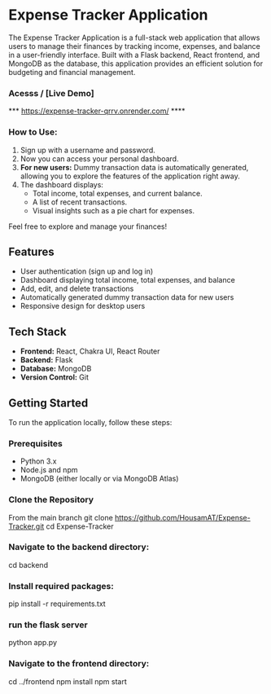 
# Expense Tracker Application

The Expense Tracker Application is a full-stack web application that allows users to manage their finances by tracking income, expenses, and balance in a user-friendly interface. Built with a Flask backend, React frontend, and MongoDB as the database, this application provides an efficient solution for budgeting and financial management.

### Acesss / [Live Demo]
*** https://expense-tracker-qrrv.onrender.com/ ****

### How to Use:
1. Sign up with a username and password.
2. Now you can access your personal dashboard.
3.  **For new users:** Dummy transaction data is automatically generated, allowing you to explore the features of the application right away.
4. The dashboard displays:
    - Total income, total expenses, and current balance.
    - A list of recent transactions.
    - Visual insights such as a pie chart for expenses.

Feel free to explore and manage your finances!

## Features
- User authentication (sign up and log in)
- Dashboard displaying total income, total expenses, and balance
- Add, edit, and delete transactions
- Automatically generated dummy transaction data for new users
- Responsive design for desktop users

## Tech Stack
- **Frontend:** React, Chakra UI, React Router
- **Backend:** Flask
- **Database:** MongoDB
- **Version Control:** Git



## Getting Started
To run the application locally, follow these steps:

### Prerequisites
- Python 3.x
- Node.js and npm
- MongoDB (either locally or via MongoDB Atlas)

### Clone the Repository

From the main branch
git clone https://github.com/HousamAT/Expense-Tracker.git
cd Expense-Tracker

### Navigate to the backend directory:
cd backend

### Install required packages:
pip install -r requirements.txt

### run the flask server
python app.py

### Navigate to the frontend directory:
cd ../frontend
npm install
npm start



